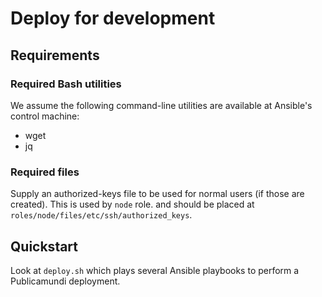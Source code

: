# Deploy for development #


## Requirements

### Required Bash utilities

We assume the following command-line utilities are available at Ansible's control machine: 
* wget
* jq

### Required files

Supply an authorized-keys file to be used for normal users (if those are created). This is used
by `node` role. and should be placed at `roles/node/files/etc/ssh/authorized_keys`.


## Quickstart

Look at `deploy.sh` which plays several Ansible playbooks to perform a Publicamundi deployment.


